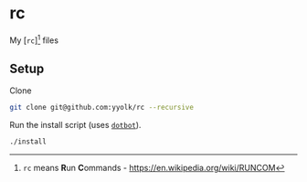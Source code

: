 rc
==

My [`rc`][^1] files


## Setup

Clone

```sh
git clone git@github.com:yyolk/rc --recursive
```

Run the install script (uses [`dotbot`][dotbot]).

```sh
./install
```


[^1]: `rc` means **R**un **C**ommands - https://en.wikipedia.org/wiki/RUNCOM


[dotbot]: https://github.com/anishathalye/dotbot
